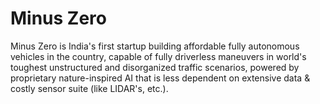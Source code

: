 # Minus Zero

Minus Zero is India's first startup building affordable fully autonomous vehicles in the country, capable of fully driverless maneuvers in world's toughest unstructured and disorganized traffic scenarios, powered by proprietary nature-inspired AI that is less dependent on extensive data & costly sensor suite (like LIDAR's, etc.).
